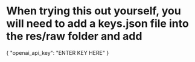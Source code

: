 # When trying this out yourself, you will need to add a keys.json file into the res/raw folder and add 
{
  "openai_api_key": "ENTER KEY HERE"
}

